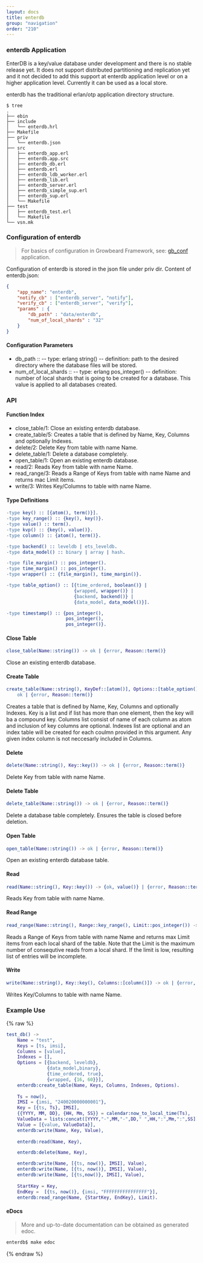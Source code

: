 ```yaml
---
layout: docs
title: enterdb
group: "navigation"
order: "210"
---
```

### enterdb Application
EnterDB is a key/value database under development and there is no stable release yet.
It does not support distributed partitioning and replication yet and it not decided to add this support at enterdb application level or on a higher application level.
Currently it can be used as a local store.

enterdb has the traditional erlan/otp application directory structure.

```shell
$ tree
.
├── ebin
├── include
│   └── enterdb.hrl
├── Makefile
├── priv
│   └── enterdb.json
├── src
│   ├── enterdb_app.erl
│   ├── enterdb.app.src
│   ├── enterdb_db.erl
│   ├── enterdb.erl
│   ├── enterdb_ldb_worker.erl
│   ├── enterdb_lib.erl
│   ├── enterdb_server.erl
│   ├── enterdb_simple_sup.erl
│   ├── enterdb_sup.erl
│   └── Makefile
├── test
│   ├── enterdb_test.erl
│   └── Makefile
└── vsn.mk
```

### Configuration of enterdb
>For basics of configuration in Growbeard Framework, see: [gb_conf](/applications/gb_conf) application.

Configuration of enterdb is stored in the json file under priv dir.
Content of enterdb.json:

```json
{
    "app_name": "enterdb",
    "notify_cb" : ["enterdb_server", "notify"],
    "verify_cb" : ["enterdb_server", "verify"],
    "params" : {
        "db_path" : "data/enterdb",
        "num_of_local_shards" : "32"
    }
}

```
#### Configuration Parameters
- db_path ::
    -- type: erlang string()
    -- definition: path to the desired directory where the database files will be stored.
- num_of_local_shards ::
    -- type: erlang pos_integer()
    -- definition: number of local shards that is going to be created for a database. This value is applied to all databases created.

### API

#### Function Index

- close_table/1:	Close an existing enterdb database.
- create_table/5:	Creates a table that is defined by Name, Key, Columns and optionally Indexes.
- delete/2:	Delete Key from table with name Name.
- delete_table/1:	Delete a database completely.
- open_table/1:	Open an existing enterdb database.
- read/2:	Reads Key from table with name Name.
- read_range/3:	Reads a Range of Keys from table with name Name and returns mac Limit items.
- write/3:	Writes Key/Columns to table with name Name.

#### Type Definitions

```erlang
-type key() :: [{atom(), term()}].
-type key_range() :: {key(), key()}.
-type value() :: term().
-type kvp() :: {key(), value()}.
-type column() :: {atom(), term()}.

-type backend() :: leveldb | ets_leveldb.
-type data_model() :: binary | array | hash.

-type file_margin() :: pos_integer().
-type time_margin() :: pos_integer().
-type wrapper() :: {file_margin(), time_margin()}.

-type table_option() :: [{time_ordered, boolean()} |
                         {wrapped, wrapper()} |
                         {backend, backend()} |
                         {data_model, data_model()}].

-type timestamp() :: {pos_integer(),
                      pos_integer(),
                      pos_integer()}.

```

#### Close Table
```erlang
close_table(Name::string()) -> ok | {error, Reason::term()}
```
Close an existing enterdb database.

#### Create Table

```erlang
create_table(Name::string(), KeyDef::[atom()], Options::[table_option()]) ->
    ok | {error, Reason::term()}
```

Creates a table that is defined by Name, Key, Columns and optionally Indexes. Key is a list and if list has more than one element, then the key will ba a compound key. Columns list consist of name of each column as atom and inclusion of key columns are optional. Indexes list are optional and an index table will be created for each coulmn provided in this argument. Any given index column is not neccesarly included in Columns.


#### Delete 
```erlang
delete(Name::string(), Key::key()) -> ok | {error, Reason::term()}
```
Delete Key from table with name Name.

#### Delete Table
```erlang
delete_table(Name::string()) -> ok | {error, Reason::term()}
```
Delete a database table completely. Ensures the table is closed before deletion.

#### Open Table
```erlang
open_table(Name::string()) -> ok | {error, Reason::term()}
```
Open an existing enterdb database table.

#### Read
```erlang
read(Name::string(), Key::key()) -> {ok, value()} | {error, Reason::term()}
```
Reads Key from table with name Name.

#### Read Range
```erlang
read_range(Name::string(), Range::key_range(), Limit::pos_integer()) -> {ok, [kvp()]} | {error, Reason::term()}
```
Reads a Range of Keys from table with name Name and returns max Limit items from each local shard of the table.
Note that the Limit is the maximum number of consequtive reads from a local shard. If the limit is low, resulting list of entries will be incomplete. 

#### Write
```erlang
write(Name::string(), Key::key(), Columns::[column()]) -> ok | {error, Reason::term()}
```
Writes Key/Columns to table with name Name.


### Example Use
{% raw %}
```erlang
test_db() ->
    Name = "test",
    Keys = [ts, imsi],
    Columns = [value],
    Indexes = [],
    Options = [{backend, leveldb},
               {data_model,binary},
               {time_ordered, true},
               {wrapped, {16, 60}}], 
    enterdb:create_table(Name, Keys, Columns, Indexes, Options).
    
    Ts = now(),
    IMSI = {imsi, "240020000000001"},
    Key = [{ts, Ts}, IMSI],
    {{YYYY, MM, DD}, {HH, Mm, SS}} = calendar:now_to_local_time(Ts),
    ValueData = lists:concat([YYYY,"-",MM,"-",DD," ",HH,":",Mm,":",SS]),
    Value = [{value, ValueData}],
    enterdb:write(Name, Key, Value),
    
    enterdb:read(Name, Key),

    enterdb:delete(Name, Key),

    enterdb:write(Name, [{ts, now()}, IMSI], Value),
    enterdb:write(Name, [{ts, now()}, IMSI], Value),
    enterdb:write(Name, [{ts,now()}, IMSI], Value),
    
    StartKey = Key,
    EndKey =  [{ts, now()}, {imsi, "FFFFFFFFFFFFFFFF"}],
    enterdb:read_range(Name, {StartKey, EndKey}, Limit).

```


#### eDocs
> More and up-to-date documentation can be obtained as generated edoc.

```sh
enterdb$ make edoc
```
{% endraw %}
